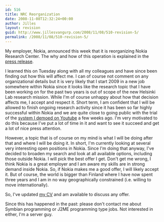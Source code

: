 ```yaml
---
id: 516
title: NRC Reorganization
date: 2008-11-08T12:32:24+00:00
author: Jilles
layout: revision
guid: http://www.jillesvangurp.com/2008/11/08/510-revision-5/
permalink: /2008/11/08/510-revision-5/
---
```

My employer, Nokia, announced this week that it is reorganizing Nokia Research Center. The why and how of this operation is explained in the <a href="http://research.nokia.com/news/Nokia+continues+its+change+and+renews+some+of+its+activities">press release</a>.

I learned this on Tuesday along with all my colleagues and have since been finding out how this will affect me. I can of course not comment on any organizational details but it is very likely that I start 2009 in a new job somewhere within Nokia since it looks like the research topic that I have been working on for the past two years is out of scope of the new Helsinki Lab research mission. While I'm of course unhappy about how that decision affects me, I accept and respect it. Short term, I am confident that I will be allowed to finish ongoing research activity since it has been so far highly successful within Nokia and we are quite close to going public with the trial of the <a href="http://www.jillesvangurp.com/2008/10/09/local-interaction-demo-on-youtube/">system I demoed on Youtube</a> a few weeks ago. I'm very motivated to do this because I've put a lot of time in it and want to see it succeed and get a lot of nice press attention.

However, a topic that is of course on my mind is what I will be doing after that and where I will be doing it. In short, I'm currently looking at several very interesting open positions in Nokia. Since I'm doing that anyway, I've decided to broaden my search and look at all available options, including those outside Nokia. I will pick the best offer I get. Don't get me wrong, I think Nokia is a great employer and I am aware my skills are in strong demand inside Nokia. So, if Nokia makes me a good offer, I will likely accept it. But of course, the world is bigger than Finland where I have now spent three years and I am in no way geographically constrained (i.e. willing to move internationally).

So, I've updated <a href="http://www.jillesvangurp.com/cv">my CV</a> and am available to discuss any offer. 

Since this has happened in the past: please don't contact me about Symbian programming or J2ME programming type jobs. Not interested in either, I'm a server guy.